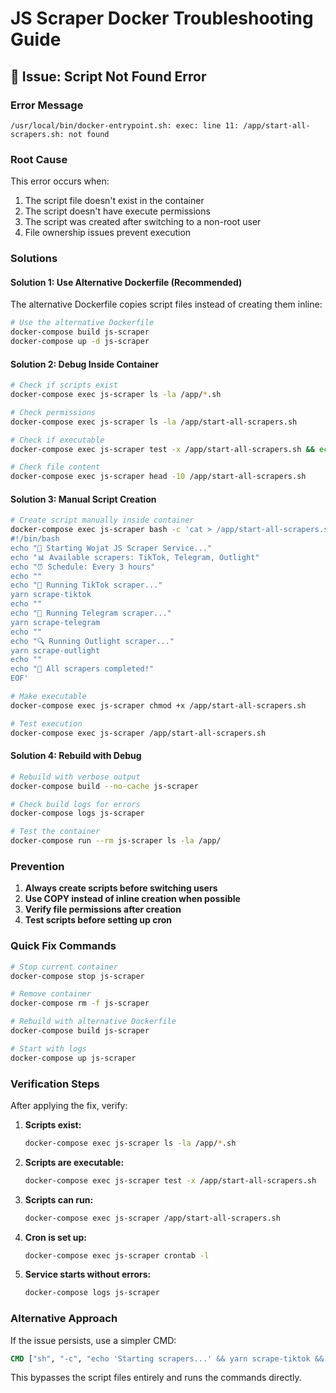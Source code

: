 # JS Scraper Docker Troubleshooting Guide

## 🚨 Issue: Script Not Found Error

### Error Message
```
/usr/local/bin/docker-entrypoint.sh: exec: line 11: /app/start-all-scrapers.sh: not found
```

### Root Cause
This error occurs when:
1. The script file doesn't exist in the container
2. The script doesn't have execute permissions
3. The script was created after switching to a non-root user
4. File ownership issues prevent execution

### Solutions

#### Solution 1: Use Alternative Dockerfile (Recommended)
The alternative Dockerfile copies script files instead of creating them inline:

```bash
# Use the alternative Dockerfile
docker-compose build js-scraper
docker-compose up -d js-scraper
```

#### Solution 2: Debug Inside Container
```bash
# Check if scripts exist
docker-compose exec js-scraper ls -la /app/*.sh

# Check permissions
docker-compose exec js-scraper ls -la /app/start-all-scrapers.sh

# Check if executable
docker-compose exec js-scraper test -x /app/start-all-scrapers.sh && echo "Executable" || echo "Not executable"

# Check file content
docker-compose exec js-scraper head -10 /app/start-all-scrapers.sh
```

#### Solution 3: Manual Script Creation
```bash
# Create script manually inside container
docker-compose exec js-scraper bash -c 'cat > /app/start-all-scrapers.sh << "EOF"
#!/bin/bash
echo "🚀 Starting Wojat JS Scraper Service..."
echo "📊 Available scrapers: TikTok, Telegram, Outlight"
echo "⏰ Schedule: Every 3 hours"
echo ""
echo "📱 Running TikTok scraper..."
yarn scrape-tiktok
echo ""
echo "📢 Running Telegram scraper..."
yarn scrape-telegram
echo ""
echo "🔍 Running Outlight scraper..."
yarn scrape-outlight
echo ""
echo "🎉 All scrapers completed!"
EOF'

# Make executable
docker-compose exec js-scraper chmod +x /app/start-all-scrapers.sh

# Test execution
docker-compose exec js-scraper /app/start-all-scrapers.sh
```

#### Solution 4: Rebuild with Debug
```bash
# Rebuild with verbose output
docker-compose build --no-cache js-scraper

# Check build logs for errors
docker-compose logs js-scraper

# Test the container
docker-compose run --rm js-scraper ls -la /app/
```

### Prevention

1. **Always create scripts before switching users**
2. **Use COPY instead of inline creation when possible**
3. **Verify file permissions after creation**
4. **Test scripts before setting up cron**

### Quick Fix Commands

```bash
# Stop current container
docker-compose stop js-scraper

# Remove container
docker-compose rm -f js-scraper

# Rebuild with alternative Dockerfile
docker-compose build js-scraper

# Start with logs
docker-compose up js-scraper
```

### Verification Steps

After applying the fix, verify:

1. **Scripts exist:**
   ```bash
   docker-compose exec js-scraper ls -la /app/*.sh
   ```

2. **Scripts are executable:**
   ```bash
   docker-compose exec js-scraper test -x /app/start-all-scrapers.sh
   ```

3. **Scripts can run:**
   ```bash
   docker-compose exec js-scraper /app/start-all-scrapers.sh
   ```

4. **Cron is set up:**
   ```bash
   docker-compose exec js-scraper crontab -l
   ```

5. **Service starts without errors:**
   ```bash
   docker-compose logs js-scraper
   ```

### Alternative Approach

If the issue persists, use a simpler CMD:

```dockerfile
CMD ["sh", "-c", "echo 'Starting scrapers...' && yarn scrape-tiktok && yarn scrape-telegram && yarn scrape-outlight && crond -f"]
```

This bypasses the script files entirely and runs the commands directly.
